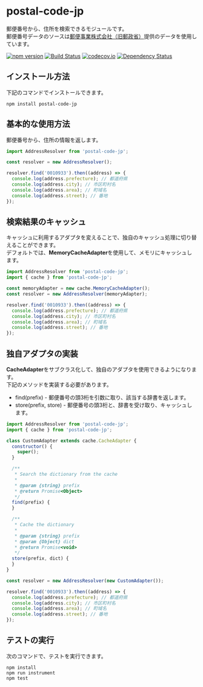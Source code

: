 # postal-code-jp

郵便番号から、住所を検索できるモジュールです。  
郵便番号データのソースは[郵便事業株式会社（旧郵政省）](http://www.post.japanpost.jp/zipcode/download.html)提供のデータを使用しています。

[![npm version](https://badge.fury.io/js/postal-code-jp.svg)](https://badge.fury.io/js/postal-code-jp)
[![Build Status](https://travis-ci.org/holyshared/postal-code-jp.svg?branch=master)](https://travis-ci.org/holyshared/postal-code-jp)
[![codecov.io](https://codecov.io/github/holyshared/postal-code-jp/coverage.svg?branch=master)](https://codecov.io/github/holyshared/postal-code-jp?branch=master)
[![Dependency Status](https://www.versioneye.com/user/projects/564c68b14e32b6001e00036a/badge.svg?style=flat)](https://www.versioneye.com/user/projects/564c68b14e32b6001e00036a)

## インストール方法

下記のコマンドでインストールできます。

	npm install postal-code-jp

## 基本的な使用方法

郵便番号から、住所の情報を返します。

```js
import AddressResolver from 'postal-code-jp';

const resolver = new AddressResolver();

resolver.find('0010933').then((address) => {
  console.log(address.prefecture); // 都道府県
  console.log(address.city); // 市区町村名
  console.log(address.area); // 町域名
  console.log(address.street); // 番地
});
```

## 検索結果のキャッシュ

キャッシュに利用するアダプタを変えることで、独自のキャッシュ処理に切り替えることができます。  
デフォルトでは、**MemoryCacheAdapter**を使用して、メモリにキャッシュします。

```js
import AddressResolver from 'postal-code-jp';
import { cache } from 'postal-code-jp';

const memoryAdapter = new cache.MemoryCacheAdapter();
const resolver = new AddressResolver(memoryAdapter);

resolver.find('0010933').then((address) => {
  console.log(address.prefecture); // 都道府県
  console.log(address.city); // 市区町村名
  console.log(address.area); // 町域名
  console.log(address.street); // 番地
});
```

## 独自アダプタの実装

**CacheAdapter**をサブクラス化して、独自のアダプタを使用できるようになります。  
下記のメソッドを実装する必要があります。

* find(prefix) - 郵便番号の頭3桁を引数に取り、該当する辞書を返します。
* store(prefix, store) - 郵便番号の頭3桁と、辞書を受け取り、キャッシュします。

```js
import AddressResolver from 'postal-code-jp';
import { cache } from 'postal-code-jp';

class CustomAdapter extends cache.CacheAdapter {
  constructor() {
    super();
  }

  /**
   * Search the dictionary from the cache
   *
   * @param {string} prefix
   * @return Promise<Object>
   */
  find(prefix) {
  }

  /**
   * Cache the dictionary
   *
   * @param {string} prefix
   * @param {Object} dict
   * @return Promise<void>
   */
  store(prefix, dict) {
  }
}

const resolver = new AddressResolver(new CustomAdapter());

resolver.find('0010933').then((address) => {
  console.log(address.prefecture); // 都道府県
  console.log(address.city); // 市区町村名
  console.log(address.area); // 町域名
  console.log(address.street); // 番地
});
```

## テストの実行

次のコマンドで、テストを実行できます。

	npm install
	npm run instrument
	npm test
